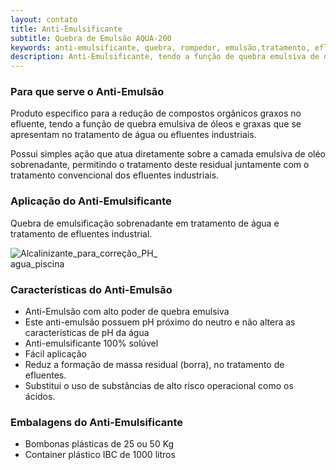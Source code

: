 ```yaml
---
layout: contato
title: Anti-Emulsificante
subtitle: Quebra de Emulsão AQUA-200
keywords: anti-emulsificante, quebra, rompedor, emulsão,tratamento, efluentes
description: Anti-Emulsificante, tendo a função de quebra emulsiva de óleos e graxas que se apresentam no tratamento de água ou efluentes industriais.
---
```

### Para que serve o Anti-Emulsão

Produto especifico para a redução de compostos orgânicos graxos no efluente, tendo a função de quebra  emulsiva de óleos e graxas que se apresentam no tratamento de água ou efluentes industriais.

Possui simples ação que atua diretamente sobre a camada emulsiva de oléo sobrenadante, permitindo o tratamento deste residual juntamente com o tratamento convencional dos efluentes industriais.

### Aplicação do Anti-Emulsificante
Quebra de emulsificação sobrenadante em tratamento de água e tratamento de efluentes industrial.

<img class="img-responsive pull-Right" style="max-width: 48%;" src="../../website/images/Alcalinizante_agua_efluente_piscina.jpg" alt="Alcalinizante_para_correção_PH_agua_piscina">

### Características do Anti-Emulsão

- Anti-Emulsão com alto poder de quebra emulsiva
- Este anti-emulsão possuem pH próximo do neutro e não altera as caracteristicas de pH da água
- Anti-emulsificante 100% solúvel
- Fácil aplicação
- Reduz a formação de massa residual (borra), no tratamento de efluentes.
- Substitui o uso de substâncias de alto risco operacional como os ácidos.

### Embalagens do Anti-Emulsificante

- Bombonas plásticas de 25 ou 50 Kg
- Container plástico IBC de 1000 litros

